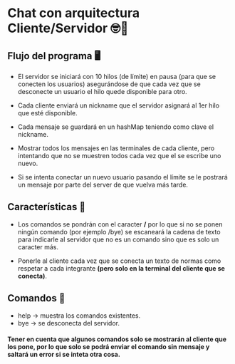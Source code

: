 # Chat con arquitectura Cliente/Servidor 🤓🥵

## Flujo del programa 🖥️

- El servidor se iniciará con 10 hilos (de límite) en pausa (para que se conecten los usuarios) asegurándose de que cada vez que se desconecte un usuario el hilo quede disponible para otro.

- Cada cliente enviará un nickname que el servidor asignará al 1er hilo que esté disponible.

- Cada mensaje se guardará en un hashMap teniendo como clave el nickname.

- Mostrar todos los mensajes en las terminales de cada cliente, pero intentando que no se muestren todos cada vez que el se escribe uno nuevo.

- Si se intenta conectar un nuevo usuario pasando el límite se le postrará un mensaje por parte del server de que vuelva más tarde.

## Características 🔑

- Los comandos se pondrán con el caracter **/** por lo que si no se ponen ningún comando (por ejemplo /bye) se escaneará la cadena de texto para indicarle al servidor que no es un comando sino que es solo un caracter más.

- Ponerle al cliente cada vez que se conecta un texto de normas como respetar a cada integrante **(pero solo en la terminal del cliente que se conecta)**.

## Comandos 🔡
- help -> muestra los comandos existentes.
- bye -> se desconecta del servidor.
  
#### Tener en cuenta que algunos comandos solo se mostrarán al cliente que los pone, por lo que solo se podrá enviar el comando sin mensaje y saltará un error si se inteta otra cosa.

